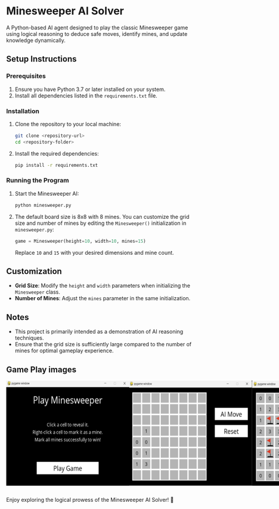 # Minesweeper AI Solver

A Python-based AI agent designed to play the classic Minesweeper game using logical reasoning to deduce safe moves, identify mines, and update knowledge dynamically.

## Setup Instructions

### Prerequisites

1. Ensure you have Python 3.7 or later installed on your system.
2. Install all dependencies listed in the `requirements.txt` file.

### Installation

1. Clone the repository to your local machine:
   ```bash
   git clone <repository-url>
   cd <repository-folder>
   ```

2. Install the required dependencies:
   ```bash
   pip install -r requirements.txt
   ```

### Running the Program

1. Start the Minesweeper AI:
   ```bash
   python minesweeper.py
   ```

2. The default board size is 8x8 with 8 mines. You can customize the grid size and number of mines by editing the `Minesweeper()` initialization in `minesweeper.py`:
   ```python
   game = Minesweeper(height=10, width=10, mines=15)
   ```
   Replace `10` and `15` with your desired dimensions and mine count.

## Customization

- **Grid Size**: Modify the `height` and `width` parameters when initializing the `Minesweeper` class.
- **Number of Mines**: Adjust the `mines` parameter in the same initialization.

## Notes

- This project is primarily intended as a demonstration of AI reasoning techniques.
- Ensure that the grid size is sufficiently large compared to the number of mines for optimal gameplay experience.

## Game Play images

<div style="display: flex; justify-content: space-around;">
  <img src="https://github.com/yhnx/minesweeperAIBot/blob/main/img/start.png" alt="Image 1" width="330">
  <img src="https://github.com/yhnx/minesweeperAIBot/blob/main/img/play.png" alt="Image 2" width="330">
  <img src="https://github.com/yhnx/minesweeperAIBot/blob/main/img/won.png" alt="Image 3" width="330">
</div>

##
Enjoy exploring the logical prowess of the Minesweeper AI Solver! 🤖
